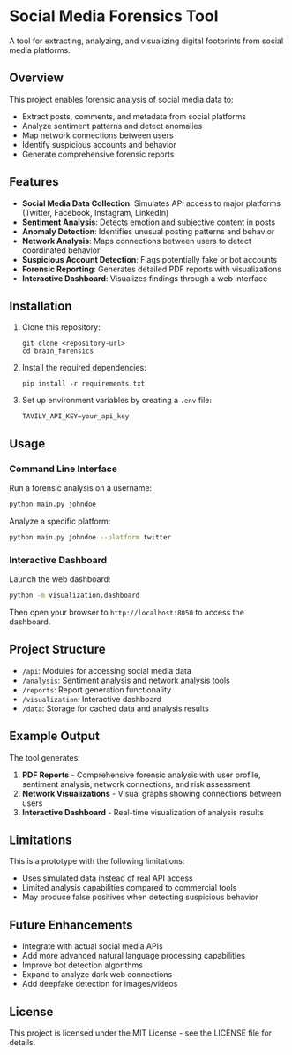 # Social Media Forensics Tool

A tool for extracting, analyzing, and visualizing digital footprints from social media platforms.

## Overview

This project enables forensic analysis of social media data to:

- Extract posts, comments, and metadata from social platforms
- Analyze sentiment patterns and detect anomalies
- Map network connections between users
- Identify suspicious accounts and behavior
- Generate comprehensive forensic reports

## Features

- **Social Media Data Collection**: Simulates API access to major platforms (Twitter, Facebook, Instagram, LinkedIn)
- **Sentiment Analysis**: Detects emotion and subjective content in posts
- **Anomaly Detection**: Identifies unusual posting patterns and behavior
- **Network Analysis**: Maps connections between users to detect coordinated behavior
- **Suspicious Account Detection**: Flags potentially fake or bot accounts
- **Forensic Reporting**: Generates detailed PDF reports with visualizations
- **Interactive Dashboard**: Visualizes findings through a web interface

## Installation

1. Clone this repository:
   ```
   git clone <repository-url>
   cd brain_forensics
   ```

2. Install the required dependencies:
   ```
   pip install -r requirements.txt
   ```

3. Set up environment variables by creating a `.env` file:
   ```
   TAVILY_API_KEY=your_api_key
   ```

## Usage

### Command Line Interface

Run a forensic analysis on a username:

```bash
python main.py johndoe
```

Analyze a specific platform:

```bash
python main.py johndoe --platform twitter
```

### Interactive Dashboard

Launch the web dashboard:

```bash
python -m visualization.dashboard
```

Then open your browser to `http://localhost:8050` to access the dashboard.

## Project Structure

- `/api`: Modules for accessing social media data
- `/analysis`: Sentiment analysis and network analysis tools
- `/reports`: Report generation functionality
- `/visualization`: Interactive dashboard
- `/data`: Storage for cached data and analysis results

## Example Output

The tool generates:

1. **PDF Reports** - Comprehensive forensic analysis with user profile, sentiment analysis, network connections, and risk assessment
2. **Network Visualizations** - Visual graphs showing connections between users
3. **Interactive Dashboard** - Real-time visualization of analysis results

## Limitations

This is a prototype with the following limitations:

- Uses simulated data instead of real API access
- Limited analysis capabilities compared to commercial tools
- May produce false positives when detecting suspicious behavior

## Future Enhancements

- Integrate with actual social media APIs
- Add more advanced natural language processing capabilities
- Improve bot detection algorithms
- Expand to analyze dark web connections
- Add deepfake detection for images/videos

## License

This project is licensed under the MIT License - see the LICENSE file for details. 